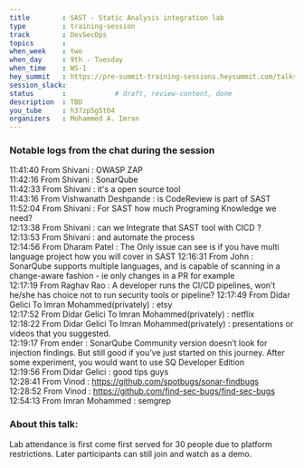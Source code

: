 ```yaml
---
title        : SAST - Static Analysis integration lab
type         : training-session
track        : DevSecOps
topics       : 
when_week    : two
when_day     : 9th - Tuesday
when_time    : WS-1
hey_summit   : https://pre-summit-training-sessions.heysummit.com/talks/sast-static-analysis-integration-lab/
session_slack:
status       :            # draft, review-content, done
description  : TBD
you_tube     : h37zp5g5tO4
organizers   : Mohammed A. Imran
---
```


### Notable logs from the chat during the session 

11:41:40	 From Shivani : OWASP ZAP   \
11:42:16	 From Shivani : SonarQube   \
11:42:33	 From Shivani : it's a open source tool   \
11:43:16	 From Vishwanath Deshpande : is CodeReview is part of SAST   \
11:52:04	 From Shivani : For SAST how much Programing Knowledge we need?   \
12:13:38	 From Shivani : can we Integrate that SAST tool with CICD ?   \
12:13:53	 From Shivani : and automate the process    \
12:14:56	 From Dharam Patel : The Only issue can see is if you have multi language project how you will cover in SAST
12:16:31	 From John : SonarQube supports multiple languages, and is capable of scanning in a change-aware fashion - ie only changes in a PR for example  \
12:17:19	 From Raghav Rao : A developer runs the CI/CD pipelines, won’t he/she has choice not to run security tools or pipeline?
12:17:49	 From Didar Gelici  To  Imran Mohammed(privately) : etsy   \
12:17:52	 From Didar Gelici  To  Imran Mohammed(privately) : netflix   \
12:18:22	 From Didar Gelici  To  Imran Mohammed(privately) : presentations or videos that you suggested.  \
12:19:17	 From ender : SonarQube Community version doesn’t look for injection findings. But still good if you’ve just started on this journey. After some experiment, you would want to use SQ Developer Edition   \
12:19:56	 From Didar Gelici : good tips guys   \
12:28:41	 From Vinod : https://github.com/spotbugs/sonar-findbugs   \
12:28:52	 From Vinod : https://github.com/find-sec-bugs/find-sec-bugs   \
12:54:13	 From Imran Mohammed : semgrep   


### About this talk:

Lab attendance is first come first served for 30 people due to platform restrictions. 
Later participants can still join and watch as a demo.




